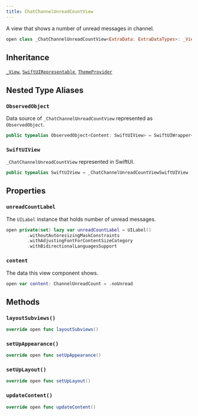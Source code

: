```yaml
---
title: ChatChannelUnreadCountView
---
```


A view that shows a number of unread messages in channel.

``` swift
open class _ChatChannelUnreadCountView<ExtraData: ExtraDataTypes>: _View, ThemeProvider, SwiftUIRepresentable 
```

## Inheritance

[`_View`](../common-views/_view.md), [`SwiftUIRepresentable`](../common-views/swift-ui-representable.md), [`ThemeProvider`](../utils/theme-provider.md)

## Nested Type Aliases

### `ObservedObject`

Data source of `_ChatChannelUnreadCountView` represented as `ObservedObject`.

``` swift
public typealias ObservedObject<Content: SwiftUIView> = SwiftUIWrapper<Content> where Content.ExtraData == ExtraData
```

### `SwiftUIView`

`_ChatChannelUnreadCountView` represented in SwiftUI.

``` swift
public typealias SwiftUIView = _ChatChannelUnreadCountViewSwiftUIView
```

## Properties

### `unreadCountLabel`

The `UILabel` instance that holds number of unread messages.

``` swift
open private(set) lazy var unreadCountLabel = UILabel()
        .withoutAutoresizingMaskConstraints
        .withAdjustingFontForContentSizeCategory
        .withBidirectionalLanguagesSupport
```

### `content`

The data this view component shows.

``` swift
open var content: ChannelUnreadCount = .noUnread 
```

## Methods

### `layoutSubviews()`

``` swift
override open func layoutSubviews() 
```

### `setUpAppearance()`

``` swift
override open func setUpAppearance() 
```

### `setUpLayout()`

``` swift
override open func setUpLayout() 
```

### `updateContent()`

``` swift
override open func updateContent() 
```
